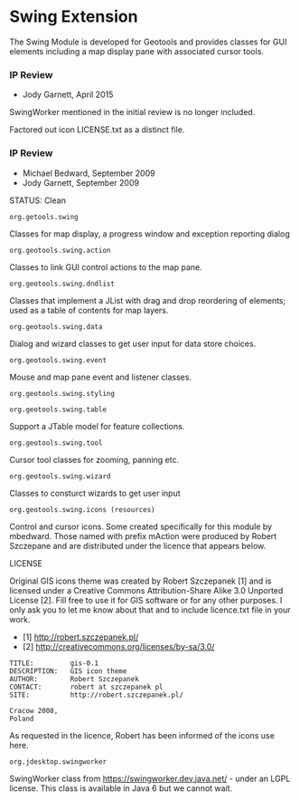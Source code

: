 # Swing Extension

The Swing Module is developed for Geotools and provides classes for
GUI elements including a map display pane with associated cursor
tools.

### IP Review

 - Jody Garnett, April 2015

SwingWorker mentioned in the initial review is no longer included.

Factored out icon LICENSE.txt as a distinct file.

### IP Review

 - Michael Bedward, September 2009
 - Jody Garnett, September 2009

STATUS: Clean


```
org.getools.swing
```

Classes for map display, a progress window and exception reporting dialog

```
org.geotools.swing.action
```

Classes to link GUI control actions to the map pane.

```
org.geotools.swing.dndlist
```

Classes that implement a JList with drag and drop reordering of elements;
used as a table of contents for map layers.

```
org.geotools.swing.data
```

Dialog and wizard classes to get user input for data store choices.

```
org.geotools.swing.event
```

Mouse and map pane event and listener classes.

```
org.geotools.swing.styling
```

  
```
org.geotools.swing.table
```

Support a JTable model for feature collections.
    
```
org.geotools.swing.tool
```

Cursor tool classes for zooming, panning etc.

```
org.geotools.swing.wizard
```

Classes to consturct wizards to get user input

```
org.geotools.swing.icons (resources)
```

Control and cursor icons. Some created specifically for this module by
mbedward. Those named with prefix mAction were produced by
Robert Szczepane and are distributed under the licence that appears below.

LICENSE

Original GIS icons theme was created by Robert Szczepanek [1] and is licensed
under a Creative Commons Attribution-Share Alike 3.0 Unported License [2].
Fill free to use it for GIS software or for any other purposes. I only ask
you to let me know about that and to include licence.txt file in your work.

 - [1] http://robert.szczepanek.pl/
 - [2] http://creativecommons.org/licenses/by-sa/3.0/

```
TITLE:         gis-0.1
DESCRIPTION:   GIS icon theme
AUTHOR:        Robert Szczepanek
CONTACT:       robert at szczepanek pl
SITE:          http://robert.szczepanek.pl/

Cracow 2008,
Poland
```

As requested in the licence, Robert has been informed of the icons use
here.

```
org.jdesktop.swingworker
```

SwingWorker class from https://swingworker.dev.java.net/ - under an LGPL license.
This class is available in Java 6 but we cannot wait.
